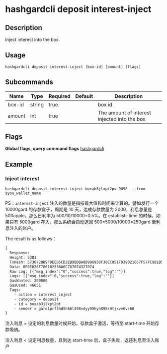 # hashgardcli deposit interest-inject

## Description
Inject interest into the box.



## Usage
```shell
hashgardcli deposit interest-inject [box-id] [amount] [flags]
```



## Subcommands

| Name| Type  | Required | Default   | Description                  |
| ------ | ------ | -------- | ------ | ---------------------- |
| box-id | string | true       |        | box id           |
| amount | int    | true       |        | The amount of interest injected into the box |



## Flags

**Global flags, query command flags** [hashgardcli](../README.md)

## Example
### Inject interest

```shell
hashgardcli deposit interest-inject boxab3jlxpt2ps 9898  --from $you_wallet_name
```

PS：`interest-inject` 注入的数量是指按最大值和时间来计算的。譬如发行一个 10000gard 的存款盒子，周期是 10 天，达成存款数量为 2000，利息总量是 500apple。那么日利率为 500/10/10000=0.5%。在 establish-time 的时候，如果只有 5000gard 存入，那么系统会自动退回 500*5000/10000=250gard 至利息注入的账户。



The result is as follows：

```txt
{
  Response:
  Height: 3381
  TxHash: 5736728B9F0EED5CD2EB9BBBA8B996938F38EC851FD39021657F57FC9B1D5AEB
  Data: 0F0E626F786162336A6C787074327074
  Raw Log: [{"msg_index":"0","success":true,"log":""}]
  Logs: [{"msg_index":0,"success":true,"log":""}]
  GasWanted: 200000
  GasUsed: 46651
  Tags:
    - action = interest_inject
    - category = deposit
    - id = boxab3jlxpt2pt
    - sender = gard1prflhd5h66l498vdyy95hyh898r0tjxvv6vc60
}
```

注入利息 = 设定的利息数量时候开始，存款盒子激活，等待至 start-time 开始存款吸纳。

注入利息 < 设定利息数量，且到达 start-time 后，盒子失败，返还利息至注入账户
